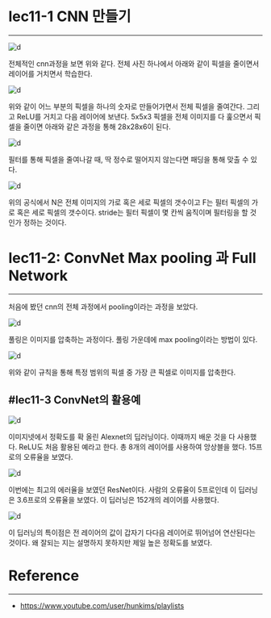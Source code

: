 # lec11-1 CNN 만들기
------------------------------------------------
![d](https://3.bp.blogspot.com/-UhSd7zIn4i4/V7aoqShB-XI/AAAAAAAAIGo/Vkvb45KN9-8aqZEDEUjhWaqjn9HBm7PyACK4B/s400/ScreenShot_20160811153954.png)

전체적인 cnn과정을 보면 위와 같다.
전체 사진 하나에서 아래와 같이 픽셀을 줄이면서 레이어를 거치면서 학습한다.

![d](https://3.bp.blogspot.com/-7oh4VI6-iV4/V7apLxX_YZI/AAAAAAAAIGw/Nf2HA2pdedQEzPdrZs0N-dlq9GX0SV-oQCK4B/s400/ScreenShot_20160811153954.png)
 
위와 같이 어느 부분의 픽셀을 하나의 숫자로 만들어가면서 전체 픽셀을 줄여간다.
그리고 ReLU를 거치고 다음 레이어에 보낸다.
5x5x3 픽셀을 전체 이미지를 다 훑으면서 픽셀을 줄이면 아래와 같은 과정을 통해 28x28x6이 된다.

![d](https://2.bp.blogspot.com/-gANR0kue-8E/V7ap61a6EZI/AAAAAAAAIHA/WzQA_lyEKgA590R99tHS0D-wfQC42Z1xwCK4B/s400/ScreenShot_20160811153954.png)

필터를 통해 픽셀을 줄여나갈 때, 딱 정수로 떨어지지 않는다면 패딩을 통해 맞출 수 있다.

![d](https://3.bp.blogspot.com/-5MGlmUFG5EM/V7aqvZ3BSsI/AAAAAAAAIHI/__NSYu2L-D8ef5PYX6O9wb8azxDt7MEmgCK4B/s400/ScreenShot_20160811153954.png)

위의 공식에서 N은 전체 이미지의 가로 혹은 세로 픽셀의 갯수이고
F는 필터 픽셀의 가로 혹은 세로 픽셀의 갯수이다.
stride는 필터 픽셀이 몇 칸씩 움직이며 필터링을 할 것인가 정하는 것이다.

# lec11-2: ConvNet Max pooling 과 Full Network
-------------------------------------------------------
처음에 봤던 cnn의 전체 과정에서 pooling이라는 과정을 보았다.

![d](https://4.bp.blogspot.com/-aAfaRJn3OlA/V7arm95sY0I/AAAAAAAAIHU/EZ5af-DuiVwzIWyTVTWotVdqyRbj0ejOwCK4B/s400/ScreenShot_20160811153954.png)

풀링은 이미지를 압축하는 과정이다. 풀링 가운데에 max pooling이라는 방법이 있다.

![d](https://3.bp.blogspot.com/-1nKtSwfUXk4/V7ar8jGA0FI/AAAAAAAAIHg/e9zpX9iVUEICvfbG5SfhTU_3dkcCSrtXgCK4B/s400/ScreenShot_20160811153954.png)

위와 같이 규칙을 통해 특정 범위의 픽셀 중 가장 큰 픽셀로 이미지를 압축한다.

#lec11-3 ConvNet의 활용예
-------------------------------------------------------
![d](https://4.bp.blogspot.com/-f2IBklODFVg/V7atsyJY8bI/AAAAAAAAIHs/l2-ERMnA1KknAgACvGXvx2MujbPP_5haQCK4B/s400/ScreenShot_20160811153954.png)

이미지넷에서 정확도를 확 올린 Alexnet의 딥러닝이다.
이때까지 배운 것을 다 사용했다.
ReLU도 처음 활용된 예라고 한다.
총 8개의 레이어를 사용하여 앙상블을 했다.
15프로의 오류율을 보였다.

![d](https://1.bp.blogspot.com/-QQttdtkKV_o/V7auJOmMtnI/AAAAAAAAIH0/5iUJ9ToVR-Iklo1Ypwk7Lsr_AawO2d2XQCK4B/s400/ScreenShot_20160811153954.png)

이번에는 최고의 에러율을 보였던 ResNet이다.
사람의 오류율이 5프로인데 이 딥러닝은 3.6프로의 오류율을 보였다.
이 딥러닝은 152개의 레이어를 사용했다.

![d](https://1.bp.blogspot.com/-WclHZOqwBsU/V7aukLu8NOI/AAAAAAAAIH8/3O8CQA4fmKsZo3fj0zdgXUpiOw8ucc6rQCK4B/s400/ScreenShot_20160811153954.png)

이 딥러닝의 특이점은 전 레이어의 값이 갑자기 다다음 레이어로 뛰어넘어 연산된다는 것이다. 왜 잘되는 지는 설명하지 못하지만 제일 높은 정확도를 보였다.

# Reference
----------------------------------------------------------
* https://www.youtube.com/user/hunkims/playlists


